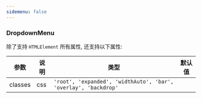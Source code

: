 ```yaml
---
sidemenu: false
---
```


### DropdownMenu

除了支持 `HTMLElement` 所有属性, 还支持以下属性:

| 参数	|说明	|类型	|默认值
| --- | --- | --- | ---
| classes | css | `'root', 'expanded', 'widthAuto', 'bar', 'overlay', 'backdrop'` |

